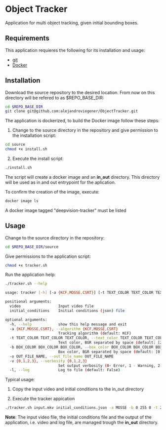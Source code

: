 # Object Tracker

Application for multi object tracking, given initial bounding boxes.


## Requirements

This application requieres the following for its installation and usage:

* [git][git] 
* [Docker][docker]


[git]: https://git-scm.com/
[docker]: https://www.docker.com/   

## Installation

Download the source repository to the desired location. From now on this directory will be refered to as $REPO_BASE_DIR: 

```bash
cd $REPO_BASE_DIR
git clone git@github.com:alejandroviegener/ObjectTracker.git
```

The application is dockerized, to build the Docker image follow these steps:

1) Change to the source directory in the repository and give permission to the installation script:

```bash
cd source
chmod +x install.sh
```

2) Execute the install script:

```bash
./install.sh
```

The script will create a docker image and an **in_out** directory. This directory will be used as in and out entrypoint for the aplication. 

To confirm the creation of the image, execute:

```bash
docker image ls
```

A docker image tagged "deepvision-tracker" must be listed

## Usage

Change to the source directory in the repository:

```bash
cd $REPO_BASE_DIR/source
```

Give permissions to the application script:

```bash
chmod +x tracker.sh
```

Run the application help:

```bash
./tracker.sh --help

usage: tracker [-h] [-a {KCF,MOSSE,CSRT}] [-t TEXT_COLOR TEXT_COLOR TEXT_COLOR] [-b BOX_COLOR BOX_COLOR BOX_COLOR] [-o OUT_FILE_NAME] [-v {0,1,2,3}] [-l] video initial_conditions

positional arguments:
  video                 Input video file
  initial_conditions    Initial conditions (json) file

optional arguments:
  -h, --help            show this help message and exit
  -a {KCF,MOSSE,CSRT}, --algorithm {KCF,MOSSE,CSRT}
                        Tracking algorithm (default: KCF)
  -t TEXT_COLOR TEXT_COLOR TEXT_COLOR, --text_color TEXT_COLOR TEXT_COLOR TEXT_COLOR
                        Text color, BGR separated by space (default: [255, 255, 255])
  -b BOX_COLOR BOX_COLOR BOX_COLOR, --box_color BOX_COLOR BOX_COLOR BOX_COLOR
                        Box color, BGR separated by space (default: [0, 255, 0])
  -o OUT_FILE_NAME, --out_file_name OUT_FILE_NAME
  -v {0,1,2,3}, --verbosity {0,1,2,3}
                        Set output verbosity (0- Error, 1 - Warning, 2 - Info, 3 - Debug) (default: 2)
  -l, --log             Log to file (default: False)
```

Typical usage:

1) Copy the input video and initial conditions to the in_out directory

2) Execute the tracker appication

```bash
./tracker.sh input.mkv initial_conditions.json -a MOSSE -b 0 255 0 -t 255 255 255 -o output -v 3 --log
```

**Note**: The input video file, the initial conditions file and the output of the application, i.e. video and log file, are managed trough the **in_out** directory.
